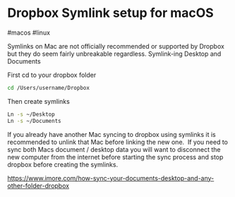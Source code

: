 # Dropbox Symlink setup for macOS
#macos #linux 

Symlinks on Mac are not officially recommended or supported by Dropbox but they do seem fairly unbreakable regardless.
Symlink-ing Desktop and Documents

First cd to your dropbox folder
```bash
cd /Users/username/Dropbox
```


Then create symlinks
```bash
Ln -s ~/Desktop
Ln -s ~/Documents
```

If you already have another Mac syncing to dropbox using symlinks it is recommended to unlink that Mac before linking the new one.  If you need to sync both Macs document / desktop data you will want to disconnect the new computer from the internet before starting the sync process and stop dropbox before creating the symlinks.

https://www.imore.com/how-sync-your-documents-desktop-and-any-other-folder-dropbox